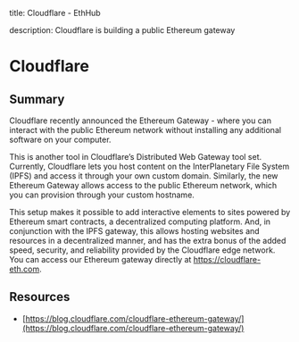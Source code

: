 title: Cloudflare - EthHub

description: Cloudflare is building a public Ethereum gateway

# Cloudflare

## Summary
Cloudflare recently announced the Ethereum Gateway - where you can interact with the public Ethereum network without installing any additional software on your computer.

This is another tool in Cloudflare’s Distributed Web Gateway tool set. Currently, Cloudflare lets you host content on the InterPlanetary File System (IPFS) and access it through your own custom domain. Similarly, the new Ethereum Gateway allows access to the public Ethereum network, which you can provision through your custom hostname.

This setup makes it possible to add interactive elements to sites powered by Ethereum smart contracts, a decentralized computing platform. And, in conjunction with the IPFS gateway, this allows hosting websites and resources in a decentralized manner, and has the extra bonus of the added speed, security, and reliability provided by the Cloudflare edge network. You can access our Ethereum gateway directly at https://cloudflare-eth.com.

## Resources

* [https://blog.cloudflare.com/cloudflare-ethereum-gateway/](https://blog.cloudflare.com/cloudflare-ethereum-gateway/)
